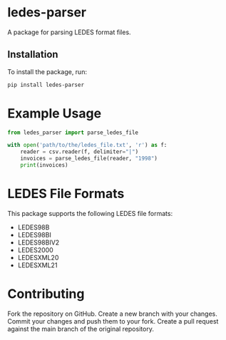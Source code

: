 # ledes-parser
A package for parsing LEDES format files.

## Installation

To install the package, run:

```bash
pip install ledes-parser
```
# Example Usage
```python
from ledes_parser import parse_ledes_file

with open('path/to/the/ledes_file.txt', 'r') as f:
    reader = csv.reader(f, delimiter="|")
    invoices = parse_ledes_file(reader, "1998")
    print(invoices)
```

# LEDES File Formats
This package supports the following LEDES file formats:

* LEDES98B
* LEDES98BI
* LEDES98BIV2
* LEDES2000
* LEDESXML20
* LEDESXML21

# Contributing
Fork the repository on GitHub.
Create a new branch with your changes.
Commit your changes and push them to your fork.
Create a pull request against the main branch of the original repository.